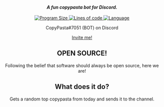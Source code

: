 <div align="center">
  <br>
  <strong><i>A fun copypasta bot for Discord.</i></strong>
  <br>
  <br>
  <a href="https://github.com/kevlu8/copypasta/">
    <img src="https://img.shields.io/github/languages/code-size/kevlu8/copypasta" alt="Program Size">
  </a>
  
  <a href="https://youtube.com/watch?v=dQw4w9WgXcQ">
    <img src="https://img.shields.io/tokei/lines/github/kevlu8/copypasta" alt = "Lines of code">
  </a>
  
  <a href="">
    <img src="https://img.shields.io/github/languages/top/kevlu8/copypasta" alt = "Language">
  </a>
  
  
 
  

CopyPasta#7051 (BOT) on Discord

[Invite me!](https://discord.com/api/oauth2/authorize?client_id=882832904605020190&permissions=18432&scope=bot)

## OPEN SOURCE!
Following the belief that software should always be open source, here we are!

## What does it do?

Gets a random top copypasta from today and sends it to the channel.
